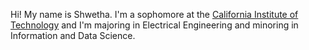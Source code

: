 Hi! My name is Shwetha. I'm a sophomore at the [California Institute of Technology](https://www.caltech.edu/) and I'm majoring in Electrical Engineering and minoring in Information and Data Science.

